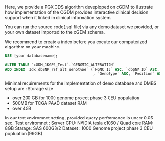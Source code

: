 Here, we provide a PGX CDS algorithm deveploped on cGDM to illustrate how implementation of the CGDM provides 
interactive clinical decision support when it linked in clinical information system.

You can run the source code(.sql file) via any demo dataset we provided, or your own dataset imported to the cGDM schema.

We recommend to create a index before you excute our computerized algorithm on your machine.

```sql
USE [your databasename];

ALTER TABLE `cGDM_1KGP3_Test`.`GENOMIC_ALTERATION` 
ADD INDEX `Idx_dbSNP_ref_alt_genotype` (`HGNC_ID` ASC, `dbSNP_ID` ASC, `Reference_Allele` ASC, `Alternative_Allele` ASC
                                        , `Genotype` ASC, `Position` ASC);
```

Minimal requirements for the implementation of demo database and DMBS setup are
: Storage size 
  - over 200 GB for 1000 genome project phase 3 CEU population 
  - 500MB for TCGA PAAD dataset
  RAM 
  - over 4GB 
  
 In our test enviromnet setting, provided query performance is under 0.05 sec.
 Test enviromnet :
 Server CPU: NVIDIA tesla c1060 / Quad core
 RAM: 8GB
 Starage: SAS 600GB/2
 Dataset : 1000 Genome project phase 3 CEU popluation (99GB)
